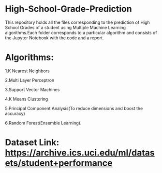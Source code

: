 # High-School-Grade-Prediction

This repository holds all the files corresponding to the prediction of High School Grades of a student using Multiple Machine Learning 
algorithms.Each folder corresponds to a particular algorithm and consists of the Jupyter Notebook with the code and a report.

# Algorithms:

1.K Nearest Neighbors

2.Multi Layer Perceptron

3.Support Vector Machines

4.K Means Clustering

5.Principal Component Analysis(To reduce dimensions and boost the accuracy)

6.Random Forest(Ensemble Learning).

# Dataset Link: https://archive.ics.uci.edu/ml/datasets/student+performance

